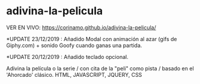 # adivina-la-pelicula
VER EN VIVO: https://corinamo.github.io/adivina-la-pelicula/

*UPDATE 23/12/2019 : Añadido Modal con animación al azar (gifs de Giphy.com) + sonido Goofy cuando ganas una partida.

*UPDATE 20/12/2019 : Añadido teclado opcional.

Adivina la película o la serie / con cita de la "peli" como pista / basado en el  'Ahorcado' clásico.
HTML, JAVASCRIPT, JQUERY, CSS

